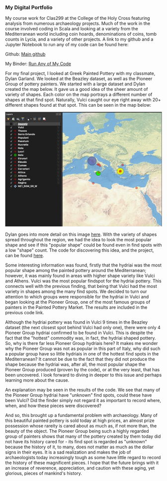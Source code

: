 
### My Digital Portfolio

My course work for Clas299 at the College of the Holy Cross featuring analysis from numerous archaeology projects. Much of the work in the course involved coding in Scala and looking at a variety from the Mediterranean world including coin hoards, denominations of coins, tomb counts in Lycia, and a variety of other projects. A link to my github and a Jupyter Notebook to run any of my code can be found here:

Github:
[Main github](https://github.com/mattpiekarczyk/clas299) 

My Binder:
[Run Any of My Code](https://hub.gke.mybinder.org/user/mattpiekarczyk-clas299-e0cn8mo0/tree)


For my final project, I looked at Greek Painted Pottery with my classmate, Dylan Garland. We looked at the Beazley dataset, as well as the Pioneer Group of pottery painters. We started with a large dataset and Dylan created the map below. It gave us a good idea of the sheer amount of variety of shapes. Each color on the map portrays a different number of shapes at that find spot. Naturally, Vulci caught our eye right away with 20+ different shapes found at that spot. This can be seen in the map below:

![Map](https://github.com/DylanGarland21/clas299/blob/master/Image%205-7-20%20at%205.51%20PM.jpeg)

Dylan goes into more detail on this image [here](https://dylangarland21.github.io/portfolio/).
With the variety of shapes spread throughout the region, we had the idea to look the most popular shape and see if this "popular shape" could be found even in find spots with a low "shape" count. The code for discovering this idea, and the project, can be found [here](https://mybinder.org/v2/gh/MattPiekarczyk/clas299/master?filepath=FinalProjectCode_2.ipynb).

Some interesting information was found, firstly that the hydriai was the most popular shape among the painted pottery around the Mediterranean; however, it was mainly found in areas with higher shape variety like Vulci and Athens. Vulci was the most popular findspot for the hydriai pottery. This connects well with the previous finding, that being that Vulci had the most variety in shapes among the many find spots. We decided to turn our attention to which groups were responsible for the hydriai in Vulci and began looking at the Pioneer Group, one of the most famous groups of painters in the Painted Pottery Market. The results are included in the previous code link. 

Although the hydriai pottery was found in Vulci 9 times in the Beazley dataset (the next closest spot behind Vulci had only one), there were only 4 Pioneer Group hydriai confirmed to be found in Vulci. This is despite the fact that the "hottest" commodity was, in fact, the hydriai shaped pottery. So, why is there far less Pioneer Group hydriais here? It makes me wonder why the Pioneer Group was not as popular in this part of Italy, why did such a popular group have so little hydriais in one of the hottest find spots in the Mediterranean? It cannot be due to the fact that they did not produce the shape because the hydriai was, after all,  the most popular shape the Pioneer Group produced (proven by the code), or at the very least, that has been uncovered. I look forward to diving in deeper to this issue and perhaps learning more about the cause. 

An explanation may be seen in the results of the code. We see that many of the Pioneer Group hydriai have "unknown" find spots, could these have been Vulci? Did the finder simply not regard it as important to record where, when, and how these pieces were discovered?

And so, this brought up a fundamental problem with archaeology. Many of this beautiful painted pottery is sold today at high prices, an almost prize possession whose rareity is cared about as much as, if not more than, the beauty of the object. The Pioneer Group being such a highly regarded group of painters shows that many of the pottery created by them today did not have its history cared for - its find spot is regarded as "unknown" because the history of it, to many, does not matter as much as the dollar signs in their eyes. It is a sad realization and makes the job of archaeologists today increasingly tough as some have little regard to record the history of these magnificent pieces. I hope that the future brings with it an increase of reverence, appreciation, and caution with these aging, yet glorious, pieces of mankind's history.
